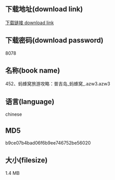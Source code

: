 ## 下载地址(download link)
[下载链接 download link](https://voluble-croquembouche-d321dc.netlify.app/?s=452%E3%80%81%E8%9A%82%E8%9C%82%E7%AA%9D%E6%97%85%E6%B8%B8%E6%94%BB%E7%95%A5%EF%BC%9A%E6%99%AE%E5%90%89%E5%B2%9B_%E8%9A%82%E8%9C%82%E7%AA%9D_.azw3)

## 下载密码(download password)
8078

## 名称(book name)
452、蚂蜂窝旅游攻略：普吉岛_蚂蜂窝_.azw3.azw3

## 语言(language)
chinese

## MD5
b9ce07b4bad06f6b9ee746752be56020

## 大小(filesize)
1.4 MB
